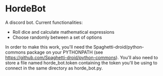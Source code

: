 # HordeBot

A discord bot.
Current functionalities:
  - Roll dice and calculate mathematical expressions
  - Choose randomly between a set of options
  
 In order to make this work, you'll need the Spaghetti-droid/python-commons package on your PYTHONPATH (see https://github.com/Spaghetti-droid/python-commons). 
 You'll also need to store a file named horde_bot.token containing the token you'll be using to connect in the same directory as horde_bot.py.

